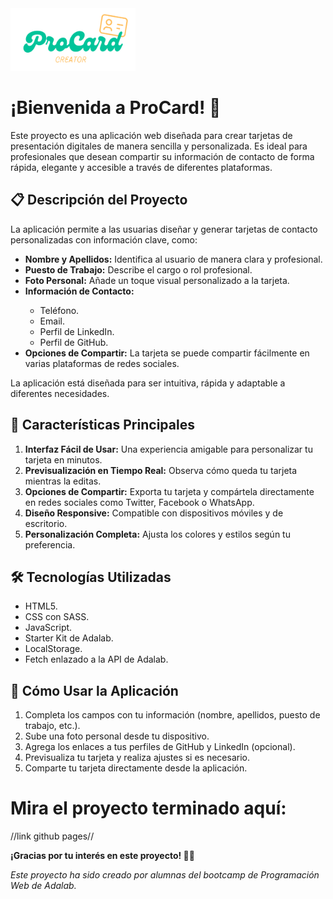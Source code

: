 <img src="src/images/ProCard-logo.png" alt="Logo ProCard" width="200" height="100">

<h1>¡Bienvenida a ProCard!  🎉 </h1>

<p>Este proyecto es una aplicación web diseñada para crear tarjetas de presentación digitales de manera sencilla y personalizada. Es ideal para profesionales que desean compartir su información de contacto de forma rápida, elegante y accesible a través de diferentes plataformas.</p>

<h2>📋 Descripción del Proyecto</h2>

La aplicación permite a las usuarias diseñar y generar tarjetas de contacto personalizadas con información clave, como:
<ul>
  <li><b>Nombre y Apellidos:</b> Identifica al usuario de manera clara y profesional.</li>
  <li><b>Puesto de Trabajo:</b> Describe el cargo o rol profesional.</li>
  <li><b>Foto Personal:</b> Añade un toque visual personalizado a la tarjeta.</li>
 <li><b>Información de Contacto:</b></li>
       <ul><li>Teléfono.</li>
        <li>Email.</li>
        <li>Perfil de LinkedIn.</li>
        <li>Perfil de GitHub.</li></ul>
  <li><b>Opciones de Compartir:</b> La tarjeta se puede compartir fácilmente en varias plataformas de redes sociales.</li>
</ul>
La aplicación está diseñada para ser intuitiva, rápida y adaptable a diferentes necesidades.

<h2>🚀 Características Principales</h2>
<ol>
 	<li><b>Interfaz Fácil de Usar:</b> Una experiencia amigable para personalizar tu tarjeta en minutos.</li>
	<li><b>Previsualización en Tiempo Real:</b> Observa cómo queda tu tarjeta mientras la editas.</li>
	<li><b>Opciones de Compartir:</b> Exporta tu tarjeta y compártela directamente en redes sociales como Twitter, Facebook o WhatsApp.</li>
	<li><b>Diseño Responsive:</b> Compatible con dispositivos móviles y de escritorio.</li>
	<li><b>Personalización Completa:</b> Ajusta los colores y estilos según tu preferencia.</li>
</ol>
 
 <h2>🛠️ Tecnologías Utilizadas</h2>
<ul>
  <li>HTML5.</li>
  <li>CSS con SASS.</li>
  <li>JavaScript.</li>
  <li>Starter Kit de Adalab.</li>
  <li>LocalStorage.</li>
  <li>Fetch enlazado a la API de Adalab.</li>
</ul>

  <h2>📖 Cómo Usar la Aplicación</h2>
<ol>
	<li>Completa los campos con tu información (nombre, apellidos, puesto de trabajo, etc.).</li>
	<li>Sube una foto personal desde tu dispositivo.</li>
	<li>Agrega los enlaces a tus perfiles de GitHub y LinkedIn (opcional).</li>
	<li>Previsualiza tu tarjeta y realiza ajustes si es necesario.</li>
	<li>Comparte tu tarjeta directamente desde la aplicación.</li>
</ol>

<h1>Mira el proyecto terminado aquí:</h1>
<p><a>//link github pages//</a></p>

<p><b>¡Gracias por tu interés en este proyecto! 💼✨</b></p>
<p><em>Este proyecto ha sido creado por alumnas del bootcamp de Programación Web de Adalab.</em></p>
